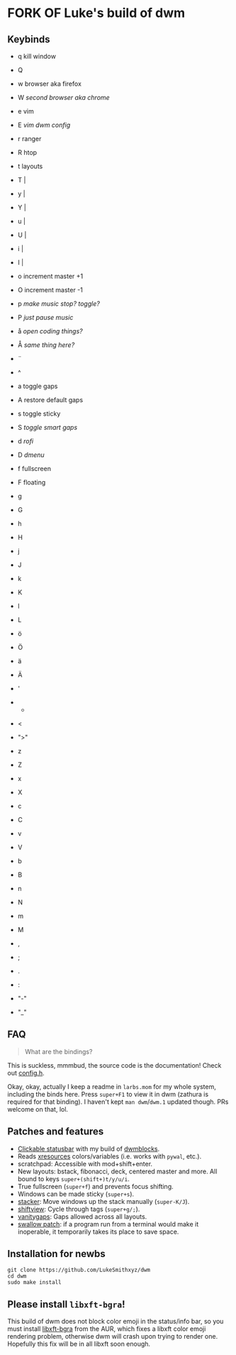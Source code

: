 # FORK OF Luke's build of dwm

## Keybinds

- q         kill window
- Q         
- w         browser aka firefox
- W         _second browser aka chrome_
- e         vim
- E         _vim dwm config_
- r         ranger
- R         htop
- t         layouts
- T         |
- y         |
- Y         |
- u         |
- U         |
- i         |
- I         |
- o         increment master +1
- O         increment master -1
- p         _make music stop? toggle?_
- P         _just pause music_
- å         _open coding things?_
- Å         _same thing here?_
- ¨         
- ^         

- a         toggle gaps
- A         restore default gaps
- s         toggle sticky
- S         _toggle smart gaps_
- d         _rofi_
- D         _dmenu_
- f         fullscreen
- F         floating
- g         
- G         
- h         
- H         
- j         
- J         
- k         
- K         
- l         
- L         
- ö         
- Ö         
- ä         
- Ä         
- '         
- *         

- <         
- ">"       
- z         
- Z         
- x         
- X         
- c         
- C         
- v         
- V         
- b         
- B         
- n         
- N         
- m         
- M         
- ,         
- ;         
- .         
- :         
- "-"       
- "_"       


## FAQ

> What are the bindings?

This is suckless, mmmbud, the source code is the documentation! Check out [config.h](config.h).

Okay, okay, actually I keep a readme in `larbs.mom` for my whole system, including the binds here.
Press `super+F1` to view it in dwm (zathura is required for that binding).
I haven't kept `man dwm`/`dwm.1` updated though. PRs welcome on that, lol.

## Patches and features

- [Clickable statusbar](https://dwm.suckless.org/patches/statuscmd/) with my build of [dwmblocks](https://github.com/lukesmithxyz/dwmblocks).
- Reads [xresources](https://dwm.suckless.org/patches/xresources/) colors/variables (i.e. works with `pywal`, etc.).
- scratchpad: Accessible with mod+shift+enter.
- New layouts: bstack, fibonacci, deck, centered master and more. All bound to keys `super+(shift+)t/y/u/i`.
- True fullscreen (`super+f`) and prevents focus shifting.
- Windows can be made sticky (`super+s`).
- [stacker](https://dwm.suckless.org/patches/stacker/): Move windows up the stack manually (`super-K/J`).
- [shiftview](https://dwm.suckless.org/patches/nextprev/): Cycle through tags (`super+g/;`).
- [vanitygaps](https://dwm.suckless.org/patches/vanitygaps/): Gaps allowed across all layouts.
- [swallow patch](https://dwm.suckless.org/patches/swallow/): if a program run from a terminal would make it inoperable, it temporarily takes its place to save space.

## Installation for newbs

```
git clone https://github.com/LukeSmithxyz/dwm
cd dwm
sudo make install
```

## Please install `libxft-bgra`!

This build of dwm does not block color emoji in the status/info bar, so you must install [libxft-bgra](https://aur.archlinux.org/packages/libxft-bgra/) from the AUR, which fixes a libxft color emoji rendering problem, otherwise dwm will crash upon trying to render one. Hopefully this fix will be in all libxft soon enough.
